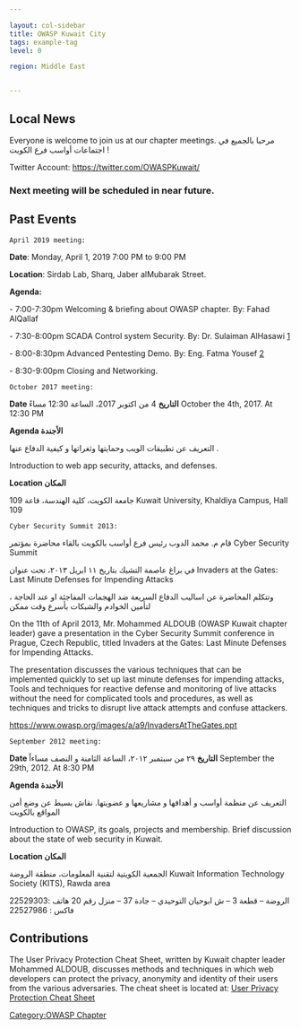 ```yaml
---

layout: col-sidebar
title: OWASP Kuwait City
tags: example-tag
level: 0

region: Middle East


---
```

## Local News

Everyone is welcome to join us at our chapter meetings. مرحبا بالجميع في
اجتماعات أواسب فرع الكويت \!

Twitter Account: <https://twitter.com/OWASPKuwait/>

### Next meeting will be scheduled in near future.

## Past Events

`April 2019 meeting:`

**Date**: Monday, April 1, 2019 7:00 PM to 9:00 PM

**Location**: Sirdab Lab, Sharq, Jaber alMubarak Street.

**Agenda:**

\- 7:00-7:30pm Welcoming & briefing about OWASP chapter. By: Fahad
AlQallaf

\- 7:30-8:00pm SCADA Control system Security. By: Dr. Sulaiman AlHasawi
[1](https://www.owasp.org/images/9/99/Owasp-1-Trisis_Alhasawi.pdf)

\- 8:00-8:30pm Advanced Pentesting Demo. By: Eng. Fatma Yousef
[2](https://www.owasp.org/images/b/b5/Fatma_Presentation.pdf)

\- 8:30-9:00pm Closing and Networking.

`October 2017 meeting:`

**Date التاريخ** 4 من اكتوبر 2017، الساعة 12:30 مساءً October the 4th,
2017. At 12:30 PM

**Agenda الأجندة**

التعريف عن تطبيقات الويب وحمايتها وثغراتها و كيفية الدفاع عنها .

Introduction to web app security, attacks, and defenses.

**Location المكان**

جامعة الكويت، كلية الهندسة، قاعة 109 Kuwait University, Khaldiya Campus,
Hall 109

`Cyber Security Summit 2013:`

قام م. محمد الدوب رئيس فرع أواسب بالكويت بالقاء محاضرة بمؤتمر Cyber
Security Summit

في براغ عاصمة التشيك بتاريخ ١١ ابريل ٢٠١٣، تحت عنوان Invaders at the
Gates: Last Minute Defenses for Impending Attacks

، وتتكلم المحاضرة عن اساليب الدفاع السريعة ضد الهجمات المفاجئة او عند
الحاجة لتأمين الخوادم والشبكات بأسرع وقت ممكن

On the 11th of April 2013, Mr. Mohammed ALDOUB (OWASP Kuwait chapter
leader) gave a presentation in the Cyber Security Summit conference in
Prague, Czech Republic, titled Invaders at the Gates: Last Minute
Defenses for Impending Attacks.

The presentation discusses the various techniques that can be
implemented quickly to set up last minute defenses for impending
attacks, Tools and techniques for reactive defense and monitoring of
live attacks without the need for complicated tools and procedures, as
well as techniques and tricks to disrupt live attack attempts and
confuse attackers.

<https://www.owasp.org/images/a/a9/InvadersAtTheGates.ppt>

`September 2012 meeting:`

**Date التاريخ** ٢٩ من سبتمبر ٢٠١٢، الساعة الثامنة و النصف مساءاً
September the 29th, 2012. At 8:30 PM

**Agenda الأجندة**

التعريف عن منظمة أواسب و أهدافها و مشاريعها و عضويتها. نقاش بسيط عن وضع
أمن المواقع بالكويت

Introduction to OWASP, its goals, projects and membership. Brief
discussion about the state of web security in Kuwait.

**Location المكان**

الجمعية الكويتية لتقنية المعلومات، منطقة الروضة Kuwait Information
Technology Society (KITS), Rawda area

الروضة – قطعة 3 – ش ابوحيان التوحيدي – جادة 37 – منزل رقم 20
هاتف :22529303 فاكس : 22527986

## Contributions

The User Privacy Protection Cheat Sheet, written by Kuwait chapter
leader Mohammed ALDOUB, discusses methods and techniques in which web
developers can protect the privacy, anonymity and identity of their
users from the various adversaries. The cheat sheet is located at: [User
Privacy Protection Cheat
Sheet](https://www.owasp.org/index.php/User_Privacy_Protection_Cheat_Sheet)

[Category:OWASP Chapter](Category:OWASP_Chapter "wikilink")
